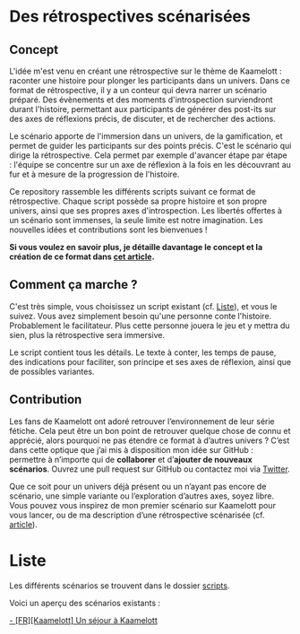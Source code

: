 # Des rétrospectives scénarisées

## Concept

L'idée m'est venu en créant une rétrospective sur le thème de Kaamelott : raconter une histoire pour plonger les participants dans un univers. Dans ce format de rétrospective, il y a un conteur qui devra narrer un scénario préparé. Des évènements et des moments d'introspection surviendront durant l'histoire, permettant aux participants de générer des post-its sur des axes de réflexions précis, de discuter, et de rechercher des actions.

Le scénario apporte de l'immersion dans un univers, de la gamification, et permet de guider les participants sur des points précis. C'est le scénario qui dirige la rétrospective. Cela permet par exemple d'avancer étape par étape : l'équipe se concentre sur un axe de réflexion à la fois en les découvrant au fur et à mesure de la progression de l'histoire.

Ce repository rassemble les différents scripts suivant ce format de rétrospective. Chaque script possède sa propre histoire et son propre univers, ainsi que ses propres axes d'introspection. Les libertés offertes à un scénario sont immenses, la seule limite est notre imagination. Les nouvelles idées et contributions sont les bienvenues !

**Si vous voulez en savoir plus, je détaille davantage le concept et la création de ce format dans [cet article](https://medium.com/@chapuyj).**

## Comment ça marche ?

C'est très simple, vous choisissez un script existant (cf. [Liste](https://github.com/chapuyj/scripted-retrospective#liste)), et vous le suivez. Vous avez simplement besoin qu'une personne conte l'histoire. Probablement le facilitateur. Plus cette personne jouera le jeu et y mettra du sien, plus la rétrospective sera immersive.

Le script contient tous les détails. Le texte à conter, les temps de pause, des indications pour faciliter, son principe et ses axes de réflexion, ainsi que de possibles variantes.

## Contribution

Les fans de Kaamelott ont adoré retrouver l’environnement de leur série fétiche. Cela peut être un bon point de retrouver quelque chose de connu et apprécié, alors pourquoi ne pas étendre ce format à d’autres univers ? C’est dans cette optique que j’ai mis à disposition mon idée sur GitHub : permettre à n’importe qui de **collaborer** et d’**ajouter de nouveaux scénarios**. Ouvrez une pull request sur GitHub ou contactez moi via [Twitter](https://twitter.com/Yupjoo).

Que ce soit pour un univers déjà présent ou un n’ayant pas encore de scénario, une simple variante ou l’exploration d’autres axes, soyez libre. Vous pouvez vous inspirez de mon premier scénario sur Kaamelott pour vous lancer, ou de ma description d’une rétrospective scénarisée (cf. [article](https://medium.com/@chapuyj)).

# Liste

Les différents scénarios se trouvent dans le dossier [scripts](https://github.com/chapuyj/scripted-retrospective/tree/master/scripts).

Voici un aperçu des scénarios existants :

[- \[FR\]\[Kaamelott\] Un séjour à Kaamelott](https://github.com/chapuyj/scripted-retrospective/blob/master/scripts/kaamelott_un-sejour-a-kaamelott_20191026.md)
